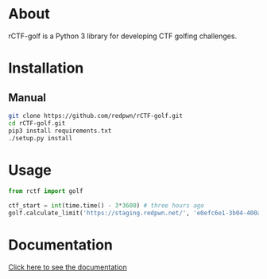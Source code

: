 # About

rCTF-golf is a Python 3 library for developing CTF golfing challenges.

# Installation

## Manual

```sh
git clone https://github.com/redpwn/rCTF-golf.git
cd rCTF-golf.git
pip3 install requirements.txt
./setup.py install
```

# Usage

```python
from rctf import golf

ctf_start = int(time.time() - 3*3600) # three hours ago
golf.calculate_limit('https://staging.redpwn.net/', 'e0efc6e1-3b04-400a-9d72-a2e2ae02c1f6', ctf_start, lambda x : x)
```

# Documentation

[Click here to see the documentation](rctf/golf/util.py)

